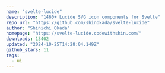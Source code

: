 ```yaml
---
name: "svelte-lucide"
description: "1460+ Lucide SVG icon components for Svelte"
repo_url: "https://github.com/shinokada/svelte-lucide"
author: "Shinichi Okada"
homepage: "https://svelte-lucide.codewithshin.com/"
downloads: 13402
updated: "2024-10-25T14:28:04.149Z"
github_stars: 11
tags: 
  - ui
---
```

